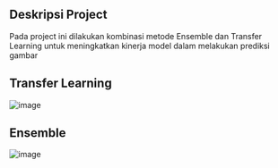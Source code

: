 ## Deskripsi Project
Pada project ini dilakukan kombinasi metode Ensemble dan Transfer Learning untuk meningkatkan kinerja model dalam melakukan prediksi gambar

## Transfer Learning
![image](https://github.com/user-attachments/assets/16fd1cc0-26d8-43a1-b682-8a3349132ae5)

## Ensemble
![image](https://github.com/user-attachments/assets/414a67be-1c26-4eab-b181-711ff6644cee)
